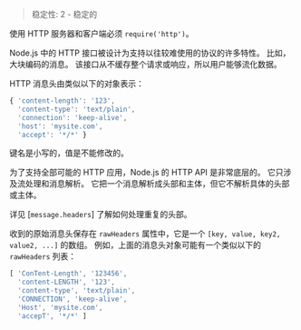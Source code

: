 
> 稳定性: 2 - 稳定的

使用 HTTP 服务器和客户端必须 `require('http')`。

Node.js 中的 HTTP 接口被设计为支持以往较难使用的协议的许多特性。
比如，大块编码的消息。
该接口从不缓存整个请求或响应，所以用户能够流化数据。

HTTP 消息头由类似以下的对象表示：

```js
{ 'content-length': '123',
  'content-type': 'text/plain',
  'connection': 'keep-alive',
  'host': 'mysite.com',
  'accept': '*/*' }
```

键名是小写的，值是不能修改的。

为了支持全部可能的 HTTP 应用，Node.js 的 HTTP API 是非常底层的。
它只涉及流处理和消息解析。
它把一个消息解析成头部和主体，但它不解析具体的头部或主体。

详见 [`message.headers`] 了解如何处理重复的头部。

收到的原始消息头保存在 `rawHeaders` 属性中，它是一个 `[key, value, key2, value2, ...]` 的数组。
例如，上面的消息头对象可能有一个类似以下的 `rawHeaders` 列表：

```js
[ 'ConTent-Length', '123456',
  'content-LENGTH', '123',
  'content-type', 'text/plain',
  'CONNECTION', 'keep-alive',
  'Host', 'mysite.com',
  'accepT', '*/*' ]
```

